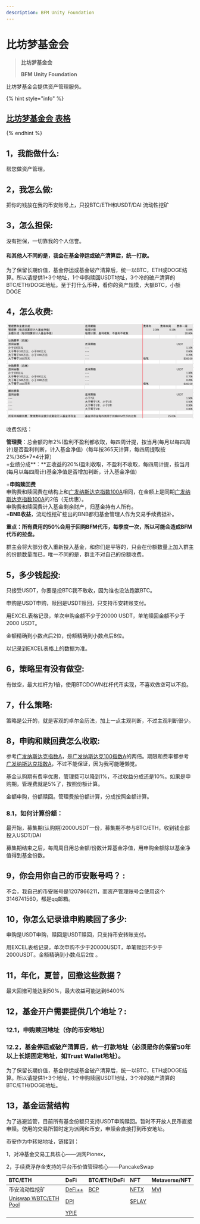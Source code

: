```yaml
---
description: BFM Unity Foundation
---
```


# 比坊梦基金会

> **比坊梦基金会**
>
> **BFM Unity Foundation**

比坊梦基金会提供资产管理服务。

{% hint style="info" %}
## [比坊梦基金会 表格](https://share.weiyun.com/Giyox4Hw)
{% endhint %}

## 1，我能做什么:

帮您做资产管理。 

## 2，我怎么做:

把你的钱放在我的币安账号上，只投BTC/ETH和USDT/DAI 流动性挖矿

## 3，怎么担保:

没有担保，一切靠我的个人信誉。 

#### 和其他人不同的是，我会在基金停运或破产清算后，统一打款。

为了保留长期价值，基金停运或基金破产清算后，统一以BTC，ETH或DOGE结算。所以请提供1+3个地址，1个申购赎回USDT地址，3个冷的破产清算的BTC/ETH/DOGE地址。至于打什么币种，看你的资产规模，大额BTC，小额DOGE

## 4，怎么收费:

![](../.gitbook/assets/ping-mu-kuai-zhao-20210826-xia-wu-1.55.30.png)

收费包括：

**管理费**：总金额的年2%\(盈利不盈利都收取，每四周计提，按当月\(每月以每四周计\)是否盈利判断，计入基金净值\)（每年按365天计算，每四周提取按2%/365\*7\*4计算）  
+业绩分成**：**正收益的20%\(盈利收取，不盈利不收取，每四周计提，按当月\(每月以每四周计\)基金净值是否增加判断，计入基金净值\)

  
+**申购赎回费**  
      申购费和赎回费在结构上和[广发纳斯达克指数100A](http://fundf10.eastmoney.com/jjfl_270042.html)相同，在金额上是同期[广发纳斯达克指数100A](http://fundf10.eastmoney.com/jjfl_270042.html)的2倍（无优惠）。  
      申购费和赎回费计入基金剩余财产，归基金持有人所有。  
+**BNB收益**，流动性挖矿挖出的BNB都归基金管理人作为交易手续费抵补。  
  
**重点：所有费用的50%会用于回购BFM代币，每季度一次，所以可能会造成BFM代币的拉盘。**

群主会将大部分收入重新投入基金，和你们是平等的，只会在份额数量上加入群主的份额数量而已，唯一不同的是，群主不对自己的份额收费。

## 5，多少钱起投:

只接受USDT，你要是投BTC我不敢收，因为谁也没法跑赢BTC。 

申购是USDT申购，赎回是USDT赎回，只支持币安转账支付。

用EXCEL表格记录，单次申购金额不少于20000 USDT，单笔赎回金额不少于2000 USDT。

金额精确到小数点后2位，份额精确到小数点后8位。

以记录到EXCEL表格上的数据为准。

## 6，策略里有没有做空:

有做空，最大杠杆为1倍，使用BTCDOWN杠杆代币实现，不喜欢做空可以不投。 

## 7，什么策略:

策略是公开的，就是客观的卓尔金历法，加上一点主观判断，不过主观判断很少。

## 8，申购和赎回费怎么收取:

参考[广发纳斯达克指数A](http://fundf10.eastmoney.com/jjfl_270042.html)，是[广发纳斯达克100指数A](http://fundf10.eastmoney.com/jjfl_270042.html)的两倍。期限和费率都参考[广发纳斯达克指数A](http://fundf10.eastmoney.com/jjfl_270042.html)，不过不能保证，因为我可能睡懒觉。

基金认购期有费率优惠，管理费可以降到1%，不过收益分成还是10%。如果是申购期，管理费就是5%了，按照份额计算。

金额申购，份额赎回。管理费按份额计算，分成按照金额计算。 

### 8.1，如何计算份额：

最开始，募集期\(认购期\)2000USDT一份，募集期不参与BTC/ETH，收到钱全部投入USDT/DAI

募集期结束之后，每周周日用总金额/份数计算基金净值，用申购金额除以基金净值得到基金份数。

## 9，你会用你自己的币安账号吗？ :

不会，我自己的币安账号是1207866211，而资产管理账号会使用这个3146741560，都是qq邮箱。 

## 10，你怎么记录谁申购赎回了多少: 

申购是USDT申购，赎回是USDT赎回，只支持币安转账支付。

用EXCEL表格记录，单次申购不少于20000USDT，单笔赎回不少于2000USDT。金额精确到小数点后2位 。

## 11，年化，夏普，回撤这些数据？

最大回撤可能达到50%，最大收益可能达到6400% 

## 12，基金开户需要提供几个地址？:

### 12.1，申购赎回地址（你的币安地址） 

### 12.2，基金停运或破产清算后，统一打款地址（必须是你的保留50年以上长期固定地址，如Trust Wallet地址）。 

为了保留长期价值，基金停运或基金破产清算后，统一以BTC，ETH或DOGE结算。所以请提供1+3个地址，1个申购赎回USDT地址，3个冷的破产清算的BTC/ETH/DOGE地址。

## 13，基金运营结构

为了逃避监管，目前所有基金份额只支持USDT申购赎回。暂时不开放人民币直接申赎。使用的交易所暂时定为派网和币安，申赎会直接打到币安地址。

币安作为中转站地址，链接到：

1，对冲基金交易工具核心——派网Pionex， 

2，手续费浮存金支持的平台币价值管理核心——PancakeSwap



| BTC/ETH | DeFi | BTC/ETH/DeFi | NFT | Metaverse/NFT |
| :--- | :--- | :--- | :--- | :--- |
| 币安流动性挖矿 | [DeFi++](https://app.zerion.io/invest/asset/DEFI%2B%2B-0x8d1ce361eb68e9e05573443c407d4a3bed23b033) | [BCP](https://app.zerion.io/invest/asset/BCP-0xe4f726adc8e89c6a6017f01eada77865db22da14) | [NFTX](https://app.zerion.io/invest/asset/NFTX-0x87d73e916d7057945c9bcd8cdd94e42a6f47f776) | [MVI](https://app.zerion.io/invest/asset/MVI-0x72e364f2abdc788b7e918bc238b21f109cd634d7) |
| [Uniswap WBTC/ETH Pool](https://app.zerion.io/invest/asset/UNI-V2-0xbb2b8038a1640196fbe3e38816f3e67cba72d940) | [DPI](https://app.zerion.io/invest/asset/DPI-0x1494ca1f11d487c2bbe4543e90080aeba4ba3c2b) |  | [$PLAY](https://app.zerion.io/invest/asset/PLAY-0x33e18a092a93ff21ad04746c7da12e35d34dc7c4) |  |
|  | [YPIE](https://app.zerion.io/invest/asset/YPIE-0x17525e4f4af59fbc29551bc4ece6ab60ed49ce31) |  |  |  |



